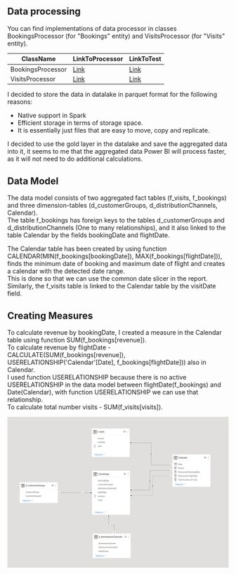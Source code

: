 ## Data processing
You can find implementations of data processor in classes BookingsProcessor (for "Bookings" entity) and VisitsProcessor (for "Visits" entity).

| ClassName | LinkToProcessor | LinkToTest |
| ------ | ------ | ------ |
| BookingsProcessor | [Link](https://github.com/garpuun/euwd-case-study/blob/develop/datawarehouse/src/main/java/org/example/processor/impl/BookingsProcessor.java) | [Link](https://github.com/garpuun/euwd-case-study/blob/develop/datawarehouse/src/test/java/org/example/processor/impl/BookingsProcessorTest.java) |
| VisitsProcessor | [Link](https://github.com/garpuun/euwd-case-study/blob/develop/datawarehouse/src/main/java/org/example/processor/impl/VisitsProcessor.java) | [Link](https://github.com/garpuun/euwd-case-study/blob/develop/datawarehouse/src/test/java/org/example/processor/impl/VisitsProcessorTest.java) |

I decided to store the data in datalake in parquet format for the following reasons:
- Native support in Spark
- Efficient storage in terms of storage space.
- It is essentially just files that are easy to move, copy and replicate.

I decided to use the gold layer in the datalake and save the aggregated data into it, it seems to me that the aggregated data Power BI will process faster, as it will not need to do additional calculations.

## Data Model

The data model consists of two aggregated fact tables (f_visits, f_bookings) and three dimension-tables (d_customerGroups, d_distributionChannels, Calendar). <br />
The table f_bookings has foreign keys to the tables d_customerGroups and d_distributionChannels (One to many relationships), and it also linked to the table Calendar by the fields bookingDate and flightDate. <br />

The Calendar table has been created by using function CALENDAR(MIN(f_bookings[bookingDate]), MAX(f_bookings[flightDate])), finds the minimum date of booking and maximum date of flight and creates a calendar with the detected date range. <br />
This is done so that we can use the common date slicer in the report.
Similarly, the f_visits table is linked to the Calendar table by the visitDate field.

## Creating Measures

To calculate revenue by bookingDate, I created a measure in the Calendar table using function SUM(f_bookings[revenue]). <br />
To calculate revenue by flightDate - CALCULATE(SUM(f_bookings[revenue]), USERELATIONSHIP('Calendar'[Date], f_bookings[flightDate])) also in Calendar. <br />
I used function USERELATIONSHIP because there is no active USERELATIONSHIP in the data model between flightDate(f_bookings) and Date(Calendar), with function USERELATIONSHIP we can use that relationship. <br />
To calculate total number visits - SUM(f_visits[visits]).

![img.png](img.png)